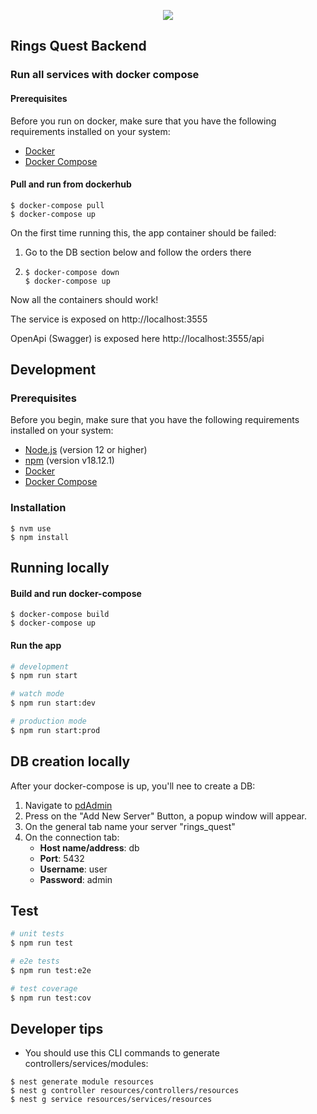 <p align="center">
  <a href="http://nestjs.com/" target="blank"><img src="https://t3.ftcdn.net/jpg/02/05/78/12/360_F_205781253_acxA4jXNLyZN3XLFb7h3ySrXAlksPvXq.jpg" /></a>
</p>

## Rings Quest Backend

### Run all services with docker compose

#### Prerequisites

Before you run on docker, make sure that you have the following requirements installed on your system:
- [Docker](https://docs.docker.com/get-docker/)
- [Docker Compose](https://docs.docker.com/compose/install/)

#### Pull and run from dockerhub
```shell
$ docker-compose pull
$ docker-compose up
````

On the first time running this, the app container should be failed:
1. Go to the DB section below and follow the orders there
2. 
   ```shell
   $ docker-compose down
   $ docker-compose up
   ````

Now all the containers should work!

The service is exposed on http://localhost:3555

OpenApi (Swagger) is exposed here http://localhost:3555/api


## Development

### Prerequisites

Before you begin, make sure that you have the following requirements installed on your system:
- [Node.js](https://nodejs.org/) (version 12 or higher)
- [npm](https://www.npmjs.com/) (version v18.12.1)
- [Docker](https://docs.docker.com/get-docker/)
- [Docker Compose](https://docs.docker.com/compose/install/)

### Installation

```shell
$ nvm use
$ npm install
```

## Running locally

#### Build and run docker-compose
```shell
$ docker-compose build
$ docker-compose up
````

#### Run the app
```bash
# development
$ npm run start
````
```bash
# watch mode
$ npm run start:dev
````
```bash
# production mode
$ npm run start:prod
```

## DB creation locally
After your docker-compose is up, you'll nee to create a DB: 
1. Navigate to [pdAdmin](http://localhost:5050/browser/)
2. Press on the "Add New Server" Button, a popup window will appear.
3. On the general tab name your server "rings_quest"
4. On the connection tab:
   - **Host name/address**: db 
   - **Port**: 5432
   - **Username**: user
   - **Password**: admin

## Test

```bash
# unit tests
$ npm run test

# e2e tests
$ npm run test:e2e

# test coverage
$ npm run test:cov
```

## Developer tips

- You should use this CLI commands to generate controllers/services/modules:
```shell
$ nest generate module resources
$ nest g controller resources/controllers/resources
$ nest g service resources/services/resources
```
